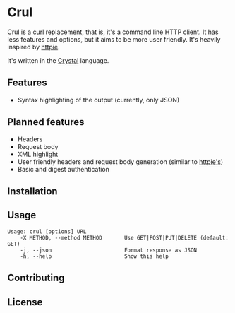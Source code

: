 # Crul

Crul is a [curl](http://curl.haxx.se/) replacement, that is, it's a command line HTTP client. It has less features and options, but it aims to be more user friendly. It's heavily inspired by [httpie](https://github.com/jakubroztocil/httpie).

It's written in the [Crystal](http://crystal-lang.org/) language.

## Features

* Syntax highlighting of the output (currently, only JSON)

## Planned features

* Headers
* Request body
* XML highlight
* User friendly headers and request body generation (similar to [httpie's](https://github.com/jakubroztocil/httpie#request-items))
* Basic and digest authentication

## Installation

## Usage

    Usage: crul [options] URL
        -X METHOD, --method METHOD       Use GET|POST|PUT|DELETE (default: GET)
        -j, --json                       Format response as JSON
        -h, --help                       Show this help

## Contributing

## License
